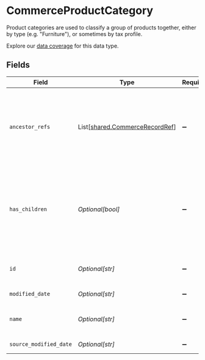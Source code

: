 # CommerceProductCategory

Product categories are used to classify a group of products together, either by type (e.g. "Furniture"), or sometimes by tax profile.

Explore our [data coverage](https://knowledge.codat.io/supported-features/commerce?view=tab-by-data-type&dataType=commerce-productCategories) for this data type.


## Fields

| Field                                                                                                    | Type                                                                                                     | Required                                                                                                 | Description                                                                                              | Example                                                                                                  |
| -------------------------------------------------------------------------------------------------------- | -------------------------------------------------------------------------------------------------------- | -------------------------------------------------------------------------------------------------------- | -------------------------------------------------------------------------------------------------------- | -------------------------------------------------------------------------------------------------------- |
| `ancestor_refs`                                                                                          | List[[shared.CommerceRecordRef](../../models/shared/commercerecordref.md)]                               | :heavy_minus_sign:                                                                                       | A collection of parent product categories implicitly ordered with the immediate parent last in the list. |                                                                                                          |
| `has_children`                                                                                           | *Optional[bool]*                                                                                         | :heavy_minus_sign:                                                                                       | A boolean indicating whether there are other product categories beneath this one in the hierarchy.       |                                                                                                          |
| `id`                                                                                                     | *Optional[str]*                                                                                          | :heavy_minus_sign:                                                                                       | The unique identifier of the product category                                                            | "102"                                                                                                    |
| `modified_date`                                                                                          | *Optional[str]*                                                                                          | :heavy_minus_sign:                                                                                       | N/A                                                                                                      | 2022-10-23T00:00:00.000Z                                                                                 |
| `name`                                                                                                   | *Optional[str]*                                                                                          | :heavy_minus_sign:                                                                                       | The name of the product category                                                                         | Entertainment                                                                                            |
| `source_modified_date`                                                                                   | *Optional[str]*                                                                                          | :heavy_minus_sign:                                                                                       | N/A                                                                                                      | 2022-10-23T00:00:00.000Z                                                                                 |